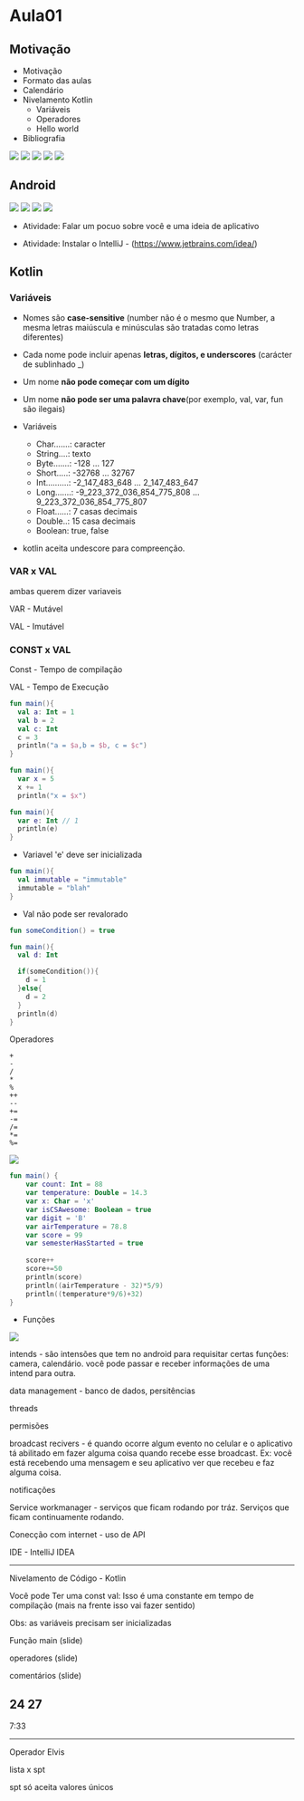 # Aula01

## Motivação

- Motivação
- Formato das aulas
- Calendário
- Nivelamento Kotlin
  - Variáveis
  - Operadores
  - Hello world
- Bibliografia

<img src=".assets/01.JPG">

<img src=".assets/02.JPG">

<img src=".assets/03.JPG">

<img src=".assets/04.JPG">

<img src=".assets/05.JPG">

## Android

<img src=".assets/06.JPG">

<img src=".assets/07.JPG">

<img src=".assets/08.JPG">

<img src=".assets/09.JPG">

- Atividade: Falar um pocuo sobre você e uma ideia de aplicativo

- Atividade: Instalar o IntelliJ - (https://www.jetbrains.com/idea/)

## Kotlin

### Variáveis

- Nomes são **case-sensitive** (number não é o mesmo que Number, a mesma letras maiúscula e minúsculas são tratadas como letras diferentes)

- Cada nome pode incluir apenas **letras, dígitos, e underscores** (carácter de sublinhado _)

- Um nome **não pode começar com um dígito**

- Um nome **não pode ser uma palavra chave**(por exemplo, val, var, fun são ilegais)

- Variáveis
  - Char…….: caracter
  - String….: texto
  - Byte.……: -128 … 127
  - Short…..: -32768 … 32767
  - Int.………: -2_147_483_648 … 2_147_483_647
  - Long.……: -9_223_372_036_854_775_808 … 9_223_372_036_854_775_807
  - Float……: 7 casas decimais
  - Double..: 15 casa decimais
  - Boolean: true, false

- kotlin aceita undescore para compreenção.


### VAR x VAL 

ambas querem dizer variaveis

VAR - Mutável

VAL - Imutável 


### CONST x VAL

Const - Tempo de compilação

VAL - Tempo de Execução


```kotlin
fun main(){
  val a: Int = 1
  val b = 2
  val c: Int
  c = 3
  println("a = $a,b = $b, c = $c")
}
```

```kotlin
fun main(){
  var x = 5
  x += 1
  println("x = $x")
```

```kotlin
fun main(){
  var e: Int // 1
  println(e)
}
```
- Variavel 'e' deve ser inicializada

```kotlin
fun main(){
  val immutable = "immutable"
  immutable = "blah"
}
```
- Val não pode ser revalorado

```kotlin
fun someCondition() = true

fun main(){
  val d: Int

  if(someCondition()){
    d = 1
  }else{
    d = 2
  }
  println(d) 
}
```

Operadores
```
+
-
/
*
%
++
--
+=
-=
/=
*=
%=
```

<img src=".assets/10.JPG">

```kotlin
fun main() {
    var count: Int = 88
    var temperature: Double = 14.3
    var x: Char = 'x'
    var isCSAwesome: Boolean = true
    var digit = 'B'
    var airTemperature = 78.8
    var score = 99
    var semesterHasStarted = true
    
    score++
    score+=50
    println(score)
   	println((airTemperature - 32)*5/9)
    println((temperature*9/6)+32)
}
```

- Funções

<img src=".assets/11.JPG">
  




intends - são intensões que tem no android para requisitar certas funções: camera, calendário. você pode passar e receber informações de uma intend para outra.

data management - banco de dados, persitências

threads 

permisões

broadcast recivers - é quando ocorre algum evento no celular e o aplicativo tá abilitado em fazer alguma coisa quando recebe esse broadcast.
Ex: você está recebendo uma mensagem e seu aplicativo ver que recebeu e faz alguma coisa.

notificações

Service workmanager - serviços que ficam rodando por tráz. Serviços que ficam continuamente rodando.

Conecção com internet - uso de API


IDE - IntelliJ IDEA

--------------------

Nivelamento de Código - Kotlin



Você pode Ter uma const val: Isso é uma constante em tempo de compilação
(mais na frente isso vai fazer sentido)

Obs: as variáveis precisam ser inicializadas

Função main
(slide)

operadores
(slide)

comentários
(slide)

24 27
-----------------

7:33

------------------------



Operador Elvis

lista x spt

spt só aceita valores únicos
